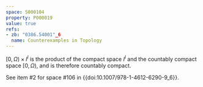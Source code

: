 ```yaml
---
space: S000104
property: P000019
value: true
refs:
- zb: "0386.54001"_6
  name: Counterexamples in Topology
---
```


$[ 0 , \Omega ) \times I^I$ is the product of the compact space $I^I$ and the countably compact space $[ 0 , \Omega )$, and is therefore countably compact.

See item #2 for space #106 in {{doi:10.1007/978-1-4612-6290-9_6}}.
